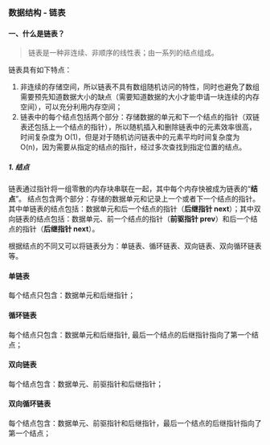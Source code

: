 ### 数据结构 - 链表

#### 一、什么是链表？

> 链表是一种非连续、非顺序的线性表；由一系列的结点组成。

链表具有如下特点：

1. 非连续的存储空间，所以链表不具有数组随机访问的特性，同时也避免了数组需要预先知道数据大小的缺点（需要知道数据的大小才能申请一块连续的内存空间），可以充分利用内存空间；
2. 链表中的每个结点包括两个部分：存储数据的单元和下一个结点的指针（双链表还包括上一个结点的指针），所以随机插入和删除链表中的元素效率很高，时间复杂度为 O(1)，但是对于随机访问链表中的元素平均时间复杂度为 O(n)，因为需要从指定的结点的指针，经过多次查找到指定位置的结点。

##### 1. 结点

链表通过指针将一组零散的内存块串联在一起，其中每个内存快被成为链表的“**结点**”。
结点包含两个部分：存储的数据单元和记录上一个或者下一个结点的指针。其中单链表的结点包括：数据单元和后一个结点的指针（**后继指针 next**）；其中双向链表的结点包括：数据单元、前一个结点的指针（**前驱指针 prev**）和后一个结点的指针（**后继指针 next**）。

根据结点的不同又可以将链表分为：单链表、循环链表、双向链表、双向循环链表等。

#### 单链表

每个结点只包含：数据单元和后继指针；

#### 循环链表

每个结点只包含：数据单元和后继指针, 最后一个结点的后继指针指向了第一个结点；

#### 双向链表

每个结点包含：数据单元、前驱指针和后继指针；

#### 双向循环链表

每个结点包含：数据单元、前驱指针和后继指针，最后一个结点的后继指针指向了第一个结点；
